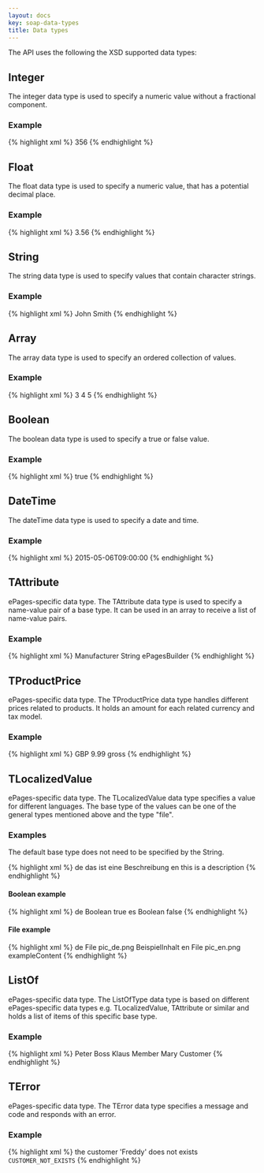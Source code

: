 ```yaml
---
layout: docs
key: soap-data-types
title: Data types
---
```


The API uses the following the XSD supported data types:

## Integer

The integer data type is used to specify a numeric value without a fractional component.

### Example

{% highlight xml %}
<Count>356</Count>
{% endhighlight %}

## Float

The float data type is used to specify a numeric value, that has a potential decimal place.

### Example

{% highlight xml %}
<Length>3.56</Length>
{% endhighlight %}

## String

The string data type is used to specify values that contain character strings.

### Example

{% highlight xml %}
<CustomerName>John Smith</CustomerName>
{% endhighlight %}

## Array

The array data type is used to specify an ordered collection of values.

### Example

{% highlight xml %}
<Numbers type="array">
  <Value>3</Value>
  <Value>4</Value>
  <Value>5</Value>
</Numbers>
{% endhighlight %}

## Boolean

The boolean data type is used to specify a true or false value.

### Example

{% highlight xml %}
<IsAvaliable>true</IsAvailable>
{% endhighlight %}

## DateTime

The dateTime data type is used to specify a date and time.

### Example

{% highlight xml %}
<StartDate>2015-05-06T09:00:00</StartDate>
{% endhighlight %}

## TAttribute

ePages-specific data type.
The TAttribute data type is used to specify a name-value pair of a base type.
It can be used in an array to receive a list of name-value pairs.

### Example

{% highlight xml %}
<Attribute xsi:type="TAttribute">
    <Name>Manufacturer</Name>
    <Type>String</Type>
    <Value>ePagesBuilder</Value>
</Attribute>
{% endhighlight %}

## TProductPrice

ePages-specific data type.
The TProductPrice data type handles different prices related to products.
It holds an amount for each related currency and tax model.

### Example

{% highlight xml %}
<ProductPrice xsi:type="TProductPrice">
    <CurrencyID>GBP</CurrencyID>
    <Price>9.99</Price>
    <TaxModel>gross</TaxModel>
</ProductPrice>
{% endhighlight %}

## TLocalizedValue

ePages-specific data type.
The TLocalizedValue data type specifies a value for different languages.
The base type of the values can be one of the general types mentioned above and the type "file".

### Examples

The default base type does not need to be specified by the <Type>String</Type>.

{% highlight xml %}
<Description soapenc:arrayType="TLocalizedValue[2]" xsi:type="soapenc:Array">
    <LocalizedValue>
        <LanguageCode>de</LanguageCode>
        <Value>das ist eine Beschreibung</Value>
    </LocalizedValue>
    <LocalizedValue>
        <LanguageCode>en</LanguageCode>
        <Value>this is a description</Value>
    </LocalizedValue>
</Description>
{% endhighlight %}

#### Boolean example

{% highlight xml %}
<IsAvailableForLanguage soapenc:arrayType="TLocalizedValue[2]" xsi:type="soapenc:Array">
    <LocalizedValue>
        <LanguageCode>de</LanguageCode>
        <Type>Boolean</Type>
        <Value>true</Value>
    </LocalizedValue>
    <LocalizedValue>
        <LanguageCode>es</LanguageCode>
        <Type>Boolean</Type>
        <Value>false</Value>
    </LocalizedValue>
</IsAvailableForLanguage>
{% endhighlight %}

#### File example

{% highlight xml %}
<Picture soapenc:arrayType="TLocalizedValue[2]" xsi:type="soapenc:Array">
    <LocalizedValue>
        <LanguageCode>de</LanguageCode>
        <Type>File</Type>
        <Value>pic_de.png</Value>
        <FileContent>BeispielInhalt</FileContent>
    </LocalizedValue>
    <LocalizedValue>
        <LanguageCode>en</LanguageCode>
        <Type>File</Type>
        <Value>pic_en.png</Value>
        <FileContent>exampleContent</FileContent>
    </LocalizedValue>
</Description>
{% endhighlight %}

## ListOf

ePages-specific data type.
The ListOfType data type is based on different ePages-specific data types e.g. TLocalizedValue, TAttribute or similar and holds a list of items of this specific base type.

### Example

{% highlight xml %}
<Mapping type="ListOfAttributes">
    <Attribute type="TAttribute">
        <Name>Peter</Name>
        <Value>Boss</Value>
    </Attribute>
    <Attribute type="TAttribute">
        <Name>Klaus</Name>
        <Value>Member</Value>
    </Attribute>
    <Attribute type="TAttribute">
        <Name>Mary</Name>
        <Value>Customer</Value>
    </Attribute>
</Mapping>
{% endhighlight %}

## TError

ePages-specific data type.
The TError data type specifies a message and code and responds with an error.

### Example

{% highlight xml %}
<Error type="TError">
    <Message>the customer 'Freddy' does not exists</Message>
    <Code>CUSTOMER_NOT_EXISTS</Code>
</Error>
{% endhighlight %}
